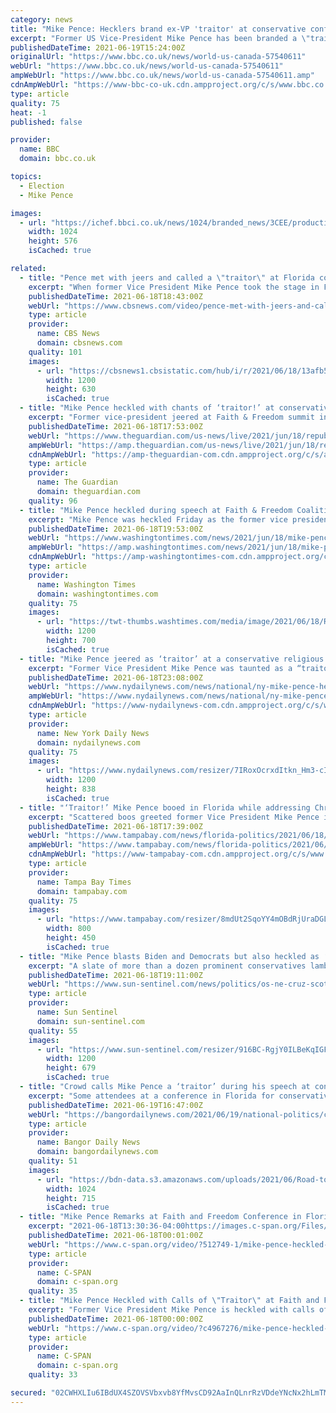 ```yaml
---
category: news
title: "Mike Pence: Hecklers brand ex-VP 'traitor' at conservative conference"
excerpt: "Former US Vice-President Mike Pence has been branded a \"traitor\" by hecklers during a speech at a conference for religious conservatives. Mr Pence faced jeers as he addressed the Faith and Freedom Coalition in Orlando,"
publishedDateTime: 2021-06-19T15:24:00Z
originalUrl: "https://www.bbc.co.uk/news/world-us-canada-57540611"
webUrl: "https://www.bbc.co.uk/news/world-us-canada-57540611"
ampWebUrl: "https://www.bbc.co.uk/news/world-us-canada-57540611.amp"
cdnAmpWebUrl: "https://www-bbc-co-uk.cdn.ampproject.org/c/s/www.bbc.co.uk/news/world-us-canada-57540611.amp"
type: article
quality: 75
heat: -1
published: false

provider:
  name: BBC
  domain: bbc.co.uk

topics:
  - Election
  - Mike Pence

images:
  - url: "https://ichef.bbci.co.uk/news/1024/branded_news/3CEE/production/_118989551_gettyimages-1233256919-594x594.jpg"
    width: 1024
    height: 576
    isCached: true

related:
  - title: "Pence met with jeers and called a \"traitor\" at Florida conservative conference"
    excerpt: "When former Vice President Mike Pence took the stage in Florida to address a social conservative group, he was met with some jeers, and reporters in the room said some attendees called him a \"traitor."
    publishedDateTime: 2021-06-18T18:43:00Z
    webUrl: "https://www.cbsnews.com/video/pence-met-with-jeers-and-called-a-traitor-at-florida-conservative-conference/"
    type: article
    provider:
      name: CBS News
      domain: cbsnews.com
    quality: 101
    images:
      - url: "https://cbsnews1.cbsistatic.com/hub/i/r/2021/06/18/13afb519-4cfc-4c39-8efa-c7392a6cc066/thumbnail/1200x630/751c873882aa6692703147fa3e2598c7/cbsn-fusion-pence-traitor-florida-trump-2024-desantis-thumbnail-737055-640x360.jpg"
        width: 1200
        height: 630
        isCached: true
  - title: "Mike Pence heckled with chants of ‘traitor!’ at conservative Christian conference – live"
    excerpt: "Former vice-president jeered at Faith & Freedom summit in Florida – follow all the day’s politics news live"
    publishedDateTime: 2021-06-18T17:53:00Z
    webUrl: "https://www.theguardian.com/us-news/live/2021/jun/18/republicans-voting-rights-democrats-manchin-us-politics-live?page=with:block-60cce20b8f0812e6253f6ba4"
    ampWebUrl: "https://amp.theguardian.com/us-news/live/2021/jun/18/republicans-voting-rights-democrats-manchin-us-politics-live"
    cdnAmpWebUrl: "https://amp-theguardian-com.cdn.ampproject.org/c/s/amp.theguardian.com/us-news/live/2021/jun/18/republicans-voting-rights-democrats-manchin-us-politics-live"
    type: article
    provider:
      name: The Guardian
      domain: theguardian.com
    quality: 96
  - title: "Mike Pence heckled during speech at Faith & Freedom Coalition summit"
    excerpt: "Mike Pence was heckled Friday as the former vice president spoke at the conservative Faith & Freedom Coalition’s summit in Orlando, Florida. Reporters watching said the jeers included cries of “traitor!"
    publishedDateTime: 2021-06-18T19:53:00Z
    webUrl: "https://www.washingtontimes.com/news/2021/jun/18/mike-pence-heckled-during-speech-at-faith-freedom-/"
    ampWebUrl: "https://amp.washingtontimes.com/news/2021/jun/18/mike-pence-heckled-during-speech-at-faith-freedom-/"
    cdnAmpWebUrl: "https://amp-washingtontimes-com.cdn.ampproject.org/c/s/amp.washingtontimes.com/news/2021/jun/18/mike-pence-heckled-during-speech-at-faith-freedom-/"
    type: article
    provider:
      name: Washington Times
      domain: washingtontimes.com
    quality: 75
    images:
      - url: "https://twt-thumbs.washtimes.com/media/image/2021/06/18/Road_to_Majority_convention_77224.jpg-9e446_c0-83-2000-1249_s1200x700.jpg?97771ece8cf6ad276bbc4f4e72e64b186f039a1f"
        width: 1200
        height: 700
        isCached: true
  - title: "Mike Pence jeered as ‘traitor’ at a conservative religious conference"
    excerpt: "Former Vice President Mike Pence was taunted as a “traitor” by audience members at a Faith & Freedom Coalition event in Florida on Friday, where he prided himself as a “Christian, a conservative, and a Republican in that order."
    publishedDateTime: 2021-06-18T23:08:00Z
    webUrl: "https://www.nydailynews.com/news/national/ny-mike-pence-heckled-20210618-fwvpmhl6f5ewrmvxws7ip6idt4-story.html"
    ampWebUrl: "https://www.nydailynews.com/news/national/ny-mike-pence-heckled-20210618-fwvpmhl6f5ewrmvxws7ip6idt4-story.html?outputType=amp"
    cdnAmpWebUrl: "https://www-nydailynews-com.cdn.ampproject.org/c/s/www.nydailynews.com/news/national/ny-mike-pence-heckled-20210618-fwvpmhl6f5ewrmvxws7ip6idt4-story.html?outputType=amp"
    type: article
    provider:
      name: New York Daily News
      domain: nydailynews.com
    quality: 75
    images:
      - url: "https://www.nydailynews.com/resizer/7IRoxOcrxdItkn_Hm3-cIxitIGc=/1200x0/center/middle/cloudfront-us-east-1.images.arcpublishing.com/tronc/X34KBJMQI5GJJH5EPWOCUHNLDI.jpg"
        width: 1200
        height: 838
        isCached: true
  - title: "‘Traitor!’ Mike Pence booed in Florida while addressing Christian crowd"
    excerpt: "Scattered boos greeted former Vice President Mike Pence in Central Florida as he stood behind a lectern to address a coalition of Christian and conservative voters. Someone yelled, “Traitor!” as Pence began to speak."
    publishedDateTime: 2021-06-18T17:39:00Z
    webUrl: "https://www.tampabay.com/news/florida-politics/2021/06/18/traitor-mike-pence-booed-in-florida-while-addressing-christian-crowd/"
    ampWebUrl: "https://www.tampabay.com/news/florida-politics/2021/06/18/traitor-mike-pence-booed-in-florida-while-addressing-christian-crowd/?outputType=amp"
    cdnAmpWebUrl: "https://www-tampabay-com.cdn.ampproject.org/c/s/www.tampabay.com/news/florida-politics/2021/06/18/traitor-mike-pence-booed-in-florida-while-addressing-christian-crowd/?outputType=amp"
    type: article
    provider:
      name: Tampa Bay Times
      domain: tampabay.com
    quality: 75
    images:
      - url: "https://www.tampabay.com/resizer/8mdUt2SqoYY4mOBdRjUraDGLVE4=/800x450/smart/cloudfront-us-east-1.images.arcpublishing.com/tbt/TBMQISGD5WVO6C4QWVG3OOSU5U.jpg"
        width: 800
        height: 450
        isCached: true
  - title: "Mike Pence blasts Biden and Democrats but also heckled as ‘traitor’ at Orlando evangelical conference"
    excerpt: "A slate of more than a dozen prominent conservatives lambasted Democrats as pushing America toward socialism, blasted “The Squad,” and called on evangelical voters to deliver Republicans back into majorities in Congress in 2022."
    publishedDateTime: 2021-06-18T19:11:00Z
    webUrl: "https://www.sun-sentinel.com/news/politics/os-ne-cruz-scott-rubio-pence-20210618-3oxcnwp2yneyvnienvvfhnl3t4-story.html"
    type: article
    provider:
      name: Sun Sentinel
      domain: sun-sentinel.com
    quality: 55
    images:
      - url: "https://www.sun-sentinel.com/resizer/916BC-RgjY0ILBeKqIGF35rOVVM=/1200x0/top/cloudfront-us-east-1.images.arcpublishing.com/tronc/WDH7ASDDURB2VCRJDWQ3XZTOQQ.jpg"
        width: 1200
        height: 679
        isCached: true
  - title: "Crowd calls Mike Pence a ‘traitor’ during his speech at conservative conference"
    excerpt: "Some attendees at a conference in Florida for conservative activists heckled former Vice President Mike Pence on Friday during a speech. A few attendees shouted, “Traitor!” as Pence spoke at the Faith and Freedom Coalition’s Policy Conference at a resort in Orlando."
    publishedDateTime: 2021-06-19T16:47:00Z
    webUrl: "https://bangordailynews.com/2021/06/19/national-politics/crowd-calls-mike-pence-a-traitor-during-his-speech-at-conservative-conference/"
    type: article
    provider:
      name: Bangor Daily News
      domain: bangordailynews.com
    quality: 51
    images:
      - url: "https://bdn-data.s3.amazonaws.com/uploads/2021/06/Road-to-Majority-convention.jpg"
        width: 1024
        height: 715
        isCached: true
  - title: "Mike Pence Remarks at Faith and Freedom Conference in Florida"
    excerpt: "2021-06-18T13:30:36-04:00https://images.c-span.org/Files/03f/20210618133830011_hd.jpgFormer Vice President Mike Pence delivers keynote remarks at the 2021 Faith and Freedom Conference in Kissimmee, Florida. At the beginning of his remarks he is heckled ..."
    publishedDateTime: 2021-06-18T00:01:00Z
    webUrl: "https://www.c-span.org/video/?512749-1/mike-pence-heckled-calls-traitor-faith-freedom-conference"
    type: article
    provider:
      name: C-SPAN
      domain: c-span.org
    quality: 35
  - title: "Mike Pence Heckled with Calls of \"Traitor\" at Faith and Freedom Conference"
    excerpt: "Former Vice President Mike Pence is heckled with calls of \"traitor\" at the Faith and Freedom Conference in Kissimmee, Florida."
    publishedDateTime: 2021-06-18T00:00:00Z
    webUrl: "https://www.c-span.org/video/?c4967276/mike-pence-heckled-calls-traitor-faith-freedom-conference"
    type: article
    provider:
      name: C-SPAN
      domain: c-span.org
    quality: 33

secured: "02CWHXLIu6IBdUX4SZOVSVbxvb8YfMvsCD92AaInQLnrRzVDdeYNcNx2hLmTM4xVMkmWRaGCxma9k/gYuL9ulpWTePmc9mAp7xgx4+H0ReEL1FjSVjmLXdHg6RJ2SThyJt//QfzeC9D4BeDzPNyGdB4wsuyrhsbNb90whsys4H/p60sINgbLb5AK9S7mLBcBVIuxFHpf8HVssgWwkmnmG5NDwTUfe/g7UCH7s9ImZ7y5A0CUyAwtMoeN/PIJiZU8Ggc1YLZ9LotVVmBuU1mRAF6KS1oolt1VhV2ffZDDb79q7oYpm5BPOwX0s7QmHdPWDc/5S6nXI4BFQk7ZXmfLScsVUn+8GHxf8t/ePqEEMaw=;jlibBOP3BpjeZ0HiTqU6ag=="
---
```


